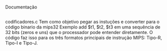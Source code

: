 #
Documentação

##
codificadores.c
Tem como objetivo pegar as instuções e converter para o código binario da mips32
Exemplo add $t1, $t2, $t3 em uma sequência de 32 bits (zeros e uns) que o processador pode entender diretamente. 
O código faz isso para os três formatos principais de instrução MIPS: Tipo-R, Tipo-I e Tipo-J.
